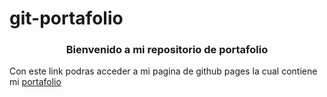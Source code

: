 # git-portafolio

### **<p style="text-align:center"> Bienvenido a mi repositorio de portafolio </p>**

Con este link podras acceder a mi pagina de github pages la cual contiene mi [portafolio](https://lambariftop.github.io/Git-Portafolio/)
